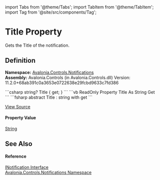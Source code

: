 import Tabs from '@theme/Tabs'; 
import TabItem from '@theme/TabItem'; 
import Tag from '@site/src/components/Tag'; 

# Title Property


Gets the Title of the notification.



## Definition
**Namespace:** <a href="N_Avalonia_Controls_Notifications">Avalonia.Controls.Notifications</a>  
**Assembly:** Avalonia.Controls (in Avalonia.Controls.dll) Version: 11.2.0+68ab391c0a3653e0722638e29fcbd9633c7fd386

<Tabs groupId="api-code-preview">
<TabItem value="csharp" label="C#">
```csharp
string? Title { get; }
```
</TabItem>
<TabItem value="vb" label="VB">
```vb
ReadOnly Property Title As String
	Get
```
</TabItem>
<TabItem value="fsharp" label="F#">
```fsharp
abstract Title : string with get
```
</TabItem>
</Tabs>



<a href="https://github.com/AvaloniaUI/Avalonia/tree/master/srcAvalonia.Controls/Notifications/INotification.cs" title="View the source code">View Source</a>



#### Property Value
<a href="https://learn.microsoft.com/dotnet/api/system.string" target="_blank" rel="noopener noreferrer">String</a>

## See Also


#### Reference
<a href="T_Avalonia_Controls_Notifications_INotification">INotification Interface</a>  
<a href="N_Avalonia_Controls_Notifications">Avalonia.Controls.Notifications Namespace</a>  
